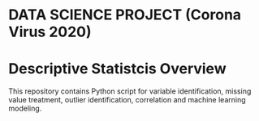 # DATA SCIENCE PROJECT (Corona Virus 2020)

# Descriptive Statistcis Overview

This repository contains Python script for variable identification, missing value treatment, outlier identification, correlation and machine learning modeling. 



